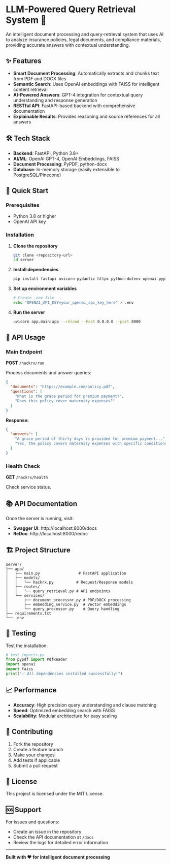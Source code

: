 # LLM-Powered Query Retrieval System 🚀

An intelligent document processing and query-retrieval system that uses AI to analyze insurance policies, legal documents, and compliance materials, providing accurate answers with contextual understanding.

## ✨ Features

- **Smart Document Processing**: Automatically extracts and chunks text from PDF and DOCX files
- **Semantic Search**: Uses OpenAI embeddings with FAISS for intelligent content retrieval
- **AI-Powered Answers**: GPT-4 integration for contextual query understanding and response generation
- **RESTful API**: FastAPI-based backend with comprehensive documentation
- **Explainable Results**: Provides reasoning and source references for all answers

## 🛠️ Tech Stack

- **Backend**: FastAPI, Python 3.8+
- **AI/ML**: OpenAI GPT-4, OpenAI Embeddings, FAISS
- **Document Processing**: PyPDF, python-docx
- **Database**: In-memory storage (easily extensible to PostgreSQL/Pinecone)

## 🚀 Quick Start

### Prerequisites
- Python 3.8 or higher
- OpenAI API key

### Installation

1. **Clone the repository**
   ```bash
   git clone <repository-url>
   cd server
   ```

2. **Install dependencies**
   ```bash
   pip install fastapi uvicorn pydantic httpx python-dotenv openai pypdf python-docx faiss-cpu numpy networkx python-multipart
   ```

3. **Set up environment variables**
   ```bash
   # Create .env file
   echo "OPENAI_API_KEY=your_openai_api_key_here" > .env
   ```

4. **Run the server**
   ```bash
   uvicorn app.main:app --reload --host 0.0.0.0 --port 8000
   ```

## 📖 API Usage

### Main Endpoint

**POST** `/hackrx/run`

Process documents and answer queries:

```json
{
  "documents": "https://example.com/policy.pdf",
  "questions": [
    "What is the grace period for premium payment?",
    "Does this policy cover maternity expenses?"
  ]
}
```

**Response:**
```json
{
  "answers": [
    "A grace period of thirty days is provided for premium payment...",
    "Yes, the policy covers maternity expenses with specific conditions..."
  ]
}
```

### Health Check

**GET** `/hackrx/health`

Check service status.

## 📚 API Documentation

Once the server is running, visit:
- **Swagger UI**: http://localhost:8000/docs
- **ReDoc**: http://localhost:8000/redoc

## 🏗️ Project Structure

```
server/
├── app/
│   ├── main.py                 # FastAPI application
│   ├── models/
│   │   └── hackrx.py          # Request/Response models
│   ├── routes/
│   │   └── query_retrieval.py # API endpoints
│   └── services/
│       ├── document_processor.py # PDF/DOCX processing
│       ├── embedding_service.py  # Vector embeddings
│       └── query_processor.py    # Query handling
├── requirements.txt
└── .env
```

## 🧪 Testing

Test the installation:

```python
# test_imports.py
from pypdf import PdfReader
import openai
import faiss
print("✅ All dependencies installed successfully!")
```

## 📈 Performance

- **Accuracy**: High precision query understanding and clause matching
- **Speed**: Optimized embedding search with FAISS
- **Scalability**: Modular architecture for easy scaling

## 🤝 Contributing

1. Fork the repository
2. Create a feature branch
3. Make your changes
4. Add tests if applicable
5. Submit a pull request

## 📝 License

This project is licensed under the MIT License.

## 🆘 Support

For issues and questions:
- Create an issue in the repository
- Check the API documentation at `/docs`
- Review the logs for detailed error information

---

**Built with ❤️ for intelligent document processing**
